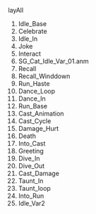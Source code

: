 layAll
1. Idle_Base
2. Celebrate
3. Idle_In
4. Joke
5. Interact
6. SG_Cat_Idle_Var_01.anm
7. Recall
8. Recall_Winddown
9. Run_Haste
10. Dance_Loop
11. Dance_In
12. Run_Base
13. Cast_Animation
14. Cast_Cycle
15. Damage_Hurt
16. Death
17. Into_Cast
18. Greeting
19. Dive_In
20. Dive_Out
21. Cast_Damage
22. Taunt_In
23. Taunt_loop
24. Into_Run
25. Idle_Var2
